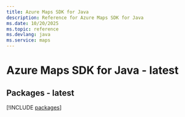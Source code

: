 ```yaml
---
title: Azure Maps SDK for Java
description: Reference for Azure Maps SDK for Java
ms.date: 10/20/2025
ms.topic: reference
ms.devlang: java
ms.service: maps
---
```

# Azure Maps SDK for Java - latest
## Packages - latest
[!INCLUDE [packages](maps-index.md)]